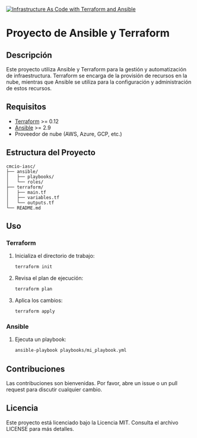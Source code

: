 [![Infrastructure As Code with Terraform and Ansible](https://github.com/SergioAnastacio/cmcio-iasc/actions/workflows/main.yml/badge.svg)](https://github.com/SergioAnastacio/cmcio-iasc/actions/workflows/main.yml)
# Proyecto de Ansible y Terraform

## Descripción
Este proyecto utiliza Ansible y Terraform para la gestión y automatización de infraestructura. Terraform se encarga de la provisión de recursos en la nube, mientras que Ansible se utiliza para la configuración y administración de estos recursos.

## Requisitos
- [Terraform](https://www.terraform.io/downloads.html) >= 0.12
- [Ansible](https://docs.ansible.com/ansible/latest/installation_guide/intro_installation.html) >= 2.9
- Proveedor de nube (AWS, Azure, GCP, etc.)

## Estructura del Proyecto
```
cmcio-iasc/
├── ansible/
│   ├── playbooks/
│   └── roles/
├── terraform/
│   ├── main.tf
│   ├── variables.tf
│   └── outputs.tf
└── README.md
```

## Uso

### Terraform
1. Inicializa el directorio de trabajo:
    ```sh
    terraform init
    ```
2. Revisa el plan de ejecución:
    ```sh
    terraform plan
    ```
3. Aplica los cambios:
    ```sh
    terraform apply
    ```

### Ansible
1. Ejecuta un playbook:
    ```sh
    ansible-playbook playbooks/mi_playbook.yml
    ```

## Contribuciones
Las contribuciones son bienvenidas. Por favor, abre un issue o un pull request para discutir cualquier cambio.

## Licencia
Este proyecto está licenciado bajo la Licencia MIT. Consulta el archivo LICENSE para más detalles.
